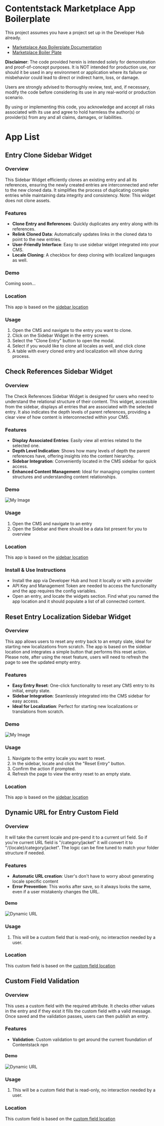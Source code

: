 
#  Contentstack Marketplace App Boilerplate

  This project assumes you have a project set up in the Developer Hub already.
  - [Marketplace App Boilerplate Documentation](https://www.contentstack.com/docs/developers/developer-hub/marketplace-app-boilerplate/)
- [Marketplace Boiler Plate](https://github.com/contentstack/marketplace-app-boilerplate)

**Disclaimer**: The code provided herein is intended solely for demonstration and proof-of-concept purposes. It is NOT intended for production use, nor should it be used in any environment or application where its failure or misbehavior could lead to direct or indirect harm, loss, or damage.

Users are strongly advised to thoroughly review, test, and, if necessary, modify the code before considering its use in any real-world or production scenario.

By using or implementing this code, you acknowledge and accept all risks associated with its use and agree to hold harmless the author(s) or provider(s) from any and all claims, damages, or liabilities.

# App List

## Entry Clone Sidebar Widget

### Overview
This Sidebar Widget efficiently clones an existing entry and all its references, ensuring the newly created entries are interconnected and refer to the new cloned data. It simplifies the process of duplicating complex entries while maintaining data integrity and consistency. Note: This widget does not clone assets.

### Features
- **Clone Entry and References**: Quickly duplicates any entry along with its references.
- **Relink Cloned Data**: Automatically updates links in the cloned data to point to the new entries.
- **User-Friendly Interface**: Easy to use sidebar widget integrated into your CMS.
- **Locale Cloning**: A checkbox for deep cloning with localized languages as well.

### Demo
Coming soon...

### Location
This app is based on the [sidebar location](https://github.com/nicknguyen-cs/sample-apps/tree/main/src/containers/SideBarDeepClone)

### Usage
1. Open the CMS and navigate to the entry you want to clone.
2. Click on the Sidebar Widget in the entry screen.
3. Select the "Clone Entry" button to open the modal.
4. Select if you would like to clone all locales as well, and click clone
5. A table with every cloned entry and localization will show during process.

## Check References Sidebar Widget

### Overview
The Check References Sidebar Widget is  designed for users who need to understand the relational structure of their content. This widget, accessible from the sidebar, displays all entries that are associated with the selected entry. It also indicates the depth levels of parent references, providing a clear view of how content is interconnected within your CMS.

### Features
- **Display Associated Entries**: Easily view all entries related to the selected one.
- **Depth Level Indication**: Shows how many levels of depth the parent references have, offering insights into the content hierarchy.
- **Sidebar Integration**: Conveniently located in the CMS sidebar for quick access.
- **Enhanced Content Management**: Ideal for managing complex content structures and understanding content relationships.

### Demo
![My Image](public/gifs/parent-references.gif)

### Usage
1. Open the CMS and navigate to an entry
2. Open the Sidebar and there should be a data list present for you to overview

### Location
This app is based on the [sidebar location](https://github.com/nicknguyen-cs/sample-apps/blob/main/src/containers/SidebarReferencesWidget/EntrySidebar.tsx)

### Install & Use Instructions
 - Install the app via Developer Hub and host it locally or with a provider
 - API Key and Management Token are needed to access the functionality and the app requires the config variables.
 - Open an entry, and locate the widgets section. Find what you named the app location and it should populate a list of all connected content.

## Reset Entry Localization Sidebar Widget

### Overview

This app allows users to reset any entry back to an empty slate, ideal for starting new localizations from scratch. The app is based on the sidebar location and integrates a simple button that performs this reset action. Please note, after using the reset feature, users will need to refresh the page to see the updated empty entry.

### Features
- **Easy Entry Reset**: One-click functionality to reset any CMS entry to its initial, empty state.
- **Sidebar Integration**: Seamlessly integrated into the CMS sidebar for easy access.
- **Ideal for Localization**: Perfect for starting new localizations or translations from scratch.

### Demo
![My Image](public/gifs/reset-locale.gif)

### Usage
1. Navigate to the entry locale you want to reset.
2. In the sidebar, locate and click the "Reset Entry" button.
3. Confirm the action if prompted.
4. Refresh the page to view the entry reset to an empty state.

### Location
This app is based on the [sidebar location](https://github.com/nicknguyen-cs/sample-apps/tree/main/src/containers/SideBarResetEntry)

## Dynamic URL for Entry Custom Field


### Overview
It will take the current locale and pre-pend it to a current url field. So if you're current URL field is "/category/jacket" it will convert it to "/{locale}/category/jacket". The logic can be fine tuned to match your folder structure if needed. 

### Features
- **Automatic URL creation**: User's don't have to worry about generating locale specific content
- **Error Prevention**: This works after save, so it always looks the same, even if a user mistakenly changes the URL.

#### Demo
![Dynamic URL](public/gifs/dynamic-url.gif)

### Usage
1. This will be a custom field that is read-only, no interaction needed by a user.

### Location
This custom field is based on the [custom field location](https://github.com/nicknguyen-cs/sample-apps/tree/main/src/containers/CustomFieldDynamicUrl)


## Custom Field Validation


### Overview
This uses a custom field with the required attribute. It checks other values in the entry and if they exist it fills the custom field with a valid message. Once saved and the validation passes, users can then publish an entry. 

### Features
- **Validation**: Custom validation to get around the current foundation of Contentstack
npn
#### Demo
![Dynamic URL](public/gifs/custom-validation.gif)

### Usage
1. This will be a custom field that is read-only, no interaction needed by a user.

### Location
This custom field is based on the [custom field location](https://github.com/nicknguyen-cs/sample-apps/tree/main/src/containers/CustomFieldValidation)